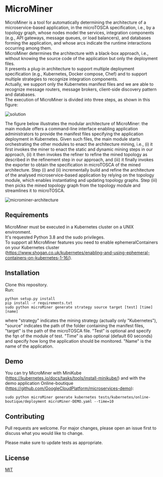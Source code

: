 # MicroMiner
MicroMiner is a tool for automatically determining the architecture of a microservice-based application, in the microTOSCA specification, i.e., by a topology graph, whose nodes model the services, integration components (e.g., API gateways, message queues, or load balancers), and databases forming the application, and whose arcs indicate the runtime interactions occurring among them.  
MicroMiner determines the architecture with a black-box approach, i.e., without knowing the source code of the application but only the deployment files.  
It presents a plug-in architecture to support multiple deployment specification (e.g., Kubernetes, Docker compose, Chef) and to support multiple strategies to recognize integration components.  
Actually, we support only the Kubernetes manifest files and we are able to recognize message routers, message brokers, client-side discovery pattern and databases.  
The execution of MicroMiner is divided into three steps, as shown in this figure:  

![solution](https://user-images.githubusercontent.com/44097586/86887448-d66b4c80-c0f8-11ea-9575-0a3c4f2314e4.png)

The figure below illustrates the modular architecture of MicroMiner: the main module offers a command-line interface enabling application administrators to provide the manifest files specifying the application deployment in Kubernetes. Given such files, the main module starts orchestrating the other modules to enact the architecture mining, i.e., (i) it first invokes the miner to enact the static and dynamic mining steps in our approach, (ii) it then invokes the refiner to refine the mined topology as described in the refinement step in our approach, and (iii) it finally invokes the exporter to obtain the specification in microTOSCA of the mined architecture. Step (i) and (ii) incrementally build and refine the architecture of the analysed microservice-based application by relying on the topology module, which enables instantiating and updating topology graphs. Step (iii) then picks the mined topology graph from the topology module and streamlines it to microTOSCA.

![microminer-architecture](https://user-images.githubusercontent.com/44097586/86887621-1f230580-c0f9-11ea-9b42-9ce864346c1d.png)

## Requirements
MicroMiner must be executed in a Kubernetes cluster on a UNIX environment.    
It's requested Python 3.8 and the sudo privileges.  
To support all MicroMiner features you need to enable ephemeralContainers on your Kubernetes cluster (https://www.shogan.co.uk/kubernetes/enabling-and-using-ephemeral-containers-on-kubernetes-1-16/).

## Installation
Clone this repository.  
Run:  
```
python setup.py install  
pip install -r requirements.txt  
sudo python microMiner generate strategy source target [test] [time] [name]
```
where "strategy" indicates the mining strategy (actually only "Kubernetes"), "source" indicates the path of the folder containing the manifest files, "target" is the path of the microTOSCA file. "Test" is optional and specify the fqn of the module of test. "Time" is also optional (default 60 seconds) and specify how long the application should be monitored. "Name" is the name of the application.

## Demo
You can try MicroMiner with MiniKube (https://kubernetes.io/docs/tasks/tools/install-minikube/) and with the demo application Online-boutique (https://github.com/GoogleCloudPlatform/microservices-demo):
```
sudo python microMiner generate kubernetes tests/kubernetes/online-boutique/deployment microMiner-DEMO.yaml --time=10
```

## Contributing
Pull requests are welcome. For major changes, please open an issue first to discuss what you would like to change.

Please make sure to update tests as appropriate.

## License
[MIT](https://choosealicense.com/licenses/mit/)
